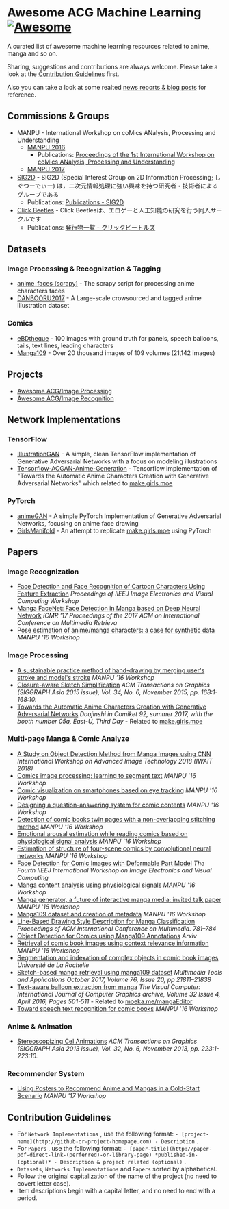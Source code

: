 # Awesome ACG Machine Learning [![Awesome](https://cdn.rawgit.com/sindresorhus/awesome/d7305f38d29fed78fa85652e3a63e154dd8e8829/media/badge.svg)](https://github.com/dimpurr/awesome-acg-machine-learning/tree/master)

A curated list of awesome machine learning resources related to anime, manga and so on.

Sharing, suggestions and contributions are always welcome. Please take a look at the [Contribution Guidelines](https://github.com/dimpurr/awesome-acg-machine-learning/tree/master#contribution-guidelines) first.

Also you can take a look at some realted [news reports & blog posts](https://github.com/dimpurr/awesome-acg-machine-learning/blob/master/README.md) for reference.

## Commissions & Groups

- MANPU - International Workshop on coMics ANalysis, Processing and Understanding
	- [MANPU 2016](http://manpu2016.imlab.jp/)
		- Publications: [Proceedings of the 1st International Workshop on coMics ANalysis, Processing and Understanding](https://dl.acm.org/citation.cfm?id=3011549&preflayout=flat)
	- [MANPU 2017](http://manpu2017.imlab.jp/)
- [SIG2D](http://sig2d.org/) - SIG2D (Special Interest Group on 2D Information Processing; しぐつーでぃー) は，二次元情報処理に強い興味を持つ研究者・技術者によるグループである
	- Publications: [Publications - SIG2D](http://sig2d.org/publications/)
- [Click Beetles](http://clickbeetles.sakura.ne.jp) - Click Beetlesは、エロゲーと人工知能の研究を行う同人サークルです
	- Publications: [発行物一覧 - クリックビートルズ](http://clickbeetles.sakura.ne.jp/service.html)

## Datasets

### Image Processing & Recognization & Tagging

- [anime_faces (scrapy)](https://github.com/shaform/GirlsManifold/tree/master/anime_faces) - The scrapy script for processing anime characters faces
- [DANBOORU2017](https://www.gwern.net/Danbooru2017) - A Large-scale crowsourced and tagged anime illustration dataset

### Comics

- [eBDtheque](http://ebdtheque.univ-lr.fr/) - 100 images with ground truth for panels, speech balloons, tails, text lines, leading characters
- [Manga109](http://www.manga109.org/index_en.php) - Over 20 thousand images of 109 volumes (21,142 images)

## Projects

- [Awesome ACG/Image Processing](https://github.com/soruly/awesome-acg/blob/master/README.md#image-processing)
- [Awesome ACG/Image Recognition](https://github.com/soruly/awesome-acg/blob/master/README.md#image-recognition)

## Network Implementations

### TensorFlow

- [IllustrationGAN](https://github.com/tdrussell/IllustrationGAN) - A simple, clean TensorFlow implementation of Generative Adversarial Networks with a focus on modeling illustrations
- [Tensorflow-ACGAN-Anime-Generation](https://github.com/ctwxdd/Tensorflow-ACGAN-Anime-Generation) - Tensorflow implementation of "Towards the Automatic Anime Characters Creation with Generative Adversarial Networks" which related to [make.girls.moe](http://make.girls.moe)

### PyTorch

- [animeGAN](https://github.com/jayleicn/animeGAN) - A simple PyTorch Implementation of Generative Adversarial Networks, focusing on anime face drawing
- [GirlsManifold](https://github.com/shaform/GirlsManifold) - An attempt to replicate [make.girls.moe](http://make.girls.moe) using PyTorch

## Papers

### Image Recognization

- [Face Detection and Face Recognition of Cartoon Characters Using Feature Extraction](http://www.iieej.org/trans/IEVC/IEVC2012/PDF/4B-1.pdf) *Proceedings of IIEEJ Image Electronics and Visual Computing Workshop*
- [Manga FaceNet: Face Detection in Manga based on Deep Neural Network](https://www.cs.ccu.edu.tw/~wtchu/papers/2017ICMR-chu2.pdf) *ICMR '17 Proceedings of the 2017 ACM on International Conference on Multimedia Retrieva*
- [Pose estimation of anime/manga characters: a case for synthetic data](https://dl.acm.org/citation.cfm?id=3011552) *MANPU '16 Workshop*

### Image Processing

- [A sustainable practice method of hand-drawing by merging user's stroke and model's stroke](https://dl.acm.org/citation.cfm?id=3011559) *MANPU '16 Workshop*
- [Closure-aware Sketch Simplification](http://www.cse.cuhk.edu.hk/~ttwong/papers/sketch/sketch.html) *ACM Transactions on Graphics (SIGGRAPH Asia 2015 issue), Vol. 34, No. 6, November 2015, pp. 168:1-168:10.*
- [Towards the Automatic Anime Characters Creation with Generative Adversarial Networks](https://arxiv.org/abs/1708.05509) *Doujinshi in Comiket 92, summer 2017, with the booth number 05a, East-U, Third Day* - Related to [make.girls.moe](http://make.girls.moe)

### Multi-page Manga & Comic Analyze

- [A Study on Object Detection Method from Manga Images using CNN](http://www.iwait2018.org/Paper%20IWAIT2018/IWAIT2018_paper_016.pdf) *International Workshop on Advanced Image Technology 2018 (IWAIT 2018)*
- [Comics image processing: learning to segment text](https://dl.acm.org/citation.cfm?id=3011560) *MANPU '16 Workshop*
- [Comic visualization on smartphones based on eye tracking](https://dl.acm.org/citation.cfm?id=3011553) *MANPU '16 Workshop*
- [Designing a question-answering system for comic contents](https://dl.acm.org/citation.cfm?id=3011554) *MANPU '16 Workshop*
- [Detection of comic books twin pages with a non-overlapping stitching method](https://dl.acm.org/citation.cfm?id=3011550) *MANPU '16 Workshop*
- [Emotional arousal estimation while reading comics based on physiological signal analysis](https://dl.acm.org/citation.cfm?id=3011556) *MANPU '16 Workshop*
- [Estimation of structure of four-scene comics by convolutional neural networks](https://dl.acm.org/citation.cfm?id=3011558) *MANPU '16 Workshop*
- [Face Detection for Comic Images with Deformable Part Model](https://www.ams.giti.waseda.ac.jp/data/pdf-files/2014IEVC_yanagisawa.pdf) *The Fourth IIEEJ International Workshop on Image Electronics and Visual Computing*
- [Manga content analysis using physiological signals](https://dl.acm.org/citation.cfm?id=3011555) *MANPU '16 Workshop*
- [Manga generator, a future of interactive manga media: invited talk paper](https://dl.acm.org/citation.cfm?id=3015156) *MANPU '16 Workshop*
- [Manga109 dataset and creation of metadata](https://dl.acm.org/citation.cfm?id=3011551) *MANPU '16 Workshop*
- [Line-Based Drawing Style Description for Manga Classification](https://www.cs.ccu.edu.tw/~wtchu/papers/2014MM-chu.pdf) *Proceedings of ACM International Conference on Multimedia. 781–784*
- [Object Detection for Comics using Manga109 Annotations](https://arxiv.org/abs/1803.08670) *Arxiv*
- [Retrieval of comic book images using context relevance information](https://dl.acm.org/citation.cfm?id=3011561) *MANPU '16 Workshop*
- [Segmentation and indexation of complex objects in comic book images](https://tel.archives-ouvertes.fr/tel-01221308/document) *Université de La Rochelle*
- [Sketch-based manga retrieval using manga109 dataset](https://link.springer.com/article/10.1007/s11042-016-4020-z) *Multimedia Tools and Applications October 2017, Volume 76, Issue 20, pp 21811–21838*
- [Text-aware balloon extraction from manga](https://dl.acm.org/citation.cfm?id=2913253) *The Visual Computer: International Journal of Computer Graphics archive, Volume 32 Issue 4, April 2016, Pages 501-511* - Related to [moeka.me/mangaEditor](https://moeka.me/mangaEditor/)
- [Toward speech text recognition for comic books](https://dl.acm.org/citation.cfm?id=3011557) *MANPU '16 Workshop*

### Anime & Animation

- [Stereoscopizing Cel Animations](http://www.cse.cuhk.edu.hk/~ttwong/papers/3dcel/3dcel.html) *ACM Transactions on Graphics (SIGGRAPH Asia 2013 issue), Vol. 32, No. 6, November 2013, pp. 223:1-223:10.*

### Recommender System

- [Using Posters to Recommend Anime and Mangas in a Cold-Start Scenario](https://arxiv.org/pdf/1709.01584.pdf) *MANPU '17 Workshop*

## Contribution Guidelines

- For `Network Implementations` , use the following format:  `- [project-name](http://github-or-project-homepage.com) - Description` .
- For `Papers` , use the following format: `- [paper-title](http://paper-pdf-direct-link-(perferred)-or-library-page) *published-in-(optional)* - Description & project related (optional)` .
- `Datasets`, `Networks Implementations` and `Papers` sorted by alphabetical.
- Follow the original capitalization of the name of the project (no need to covert letter case).
- Item descriptions begin with a capital letter, and no need to end with a period.
